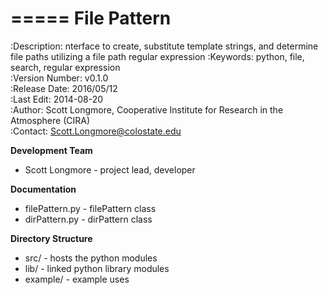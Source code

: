 =====
File Pattern
=====

:Description: nterface to create, substitute template strings, and determine file paths utilizing a file path regular expression 
:Keywords: python, file, search, regular expression  
:Version Number: v0.1.0  
:Release Date: 2016/05/12  
:Last Edit: 2014-08-20  
:Author: Scott Longmore, Cooperative Institute for Research in the Atmosphere (CIRA)   
:Contact: Scott.Longmore@colostate.edu  

**Development Team**  
* Scott Longmore - project lead, developer  

**Documentation**  
* filePattern.py - filePattern class  
* dirPattern.py - dirPattern class  

**Directory Structure**  
* src/ - hosts the python modules  
* lib/ - linked python library modules  
* example/ - example uses
